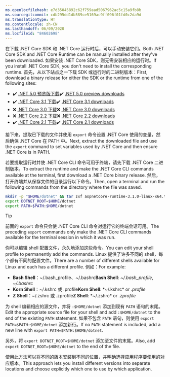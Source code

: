 ```yaml
---
ms.openlocfilehash: e7d35045892c62f759aad5067962ac5c15a9fb8b
ms.sourcegitcommit: cdb295dd1db589ce5169ac9ff096f01fd0c2da9d
ms.translationtype: HT
ms.contentlocale: zh-CN
ms.lasthandoff: 06/09/2020
ms.locfileid: "84602698"
---
```


<span data-ttu-id="e5680-101">在下载 .NET Core SDK 和 .NET Core 运行时后，可以手动安装它们。</span><span class="sxs-lookup"><span data-stu-id="e5680-101">Both .NET Core SDK and .NET Core Runtime can be manually installed after they've been downloaded.</span></span> <span data-ttu-id="e5680-102">如果安装 .NET Core SDK，则无需安装相应的运行时。</span><span class="sxs-lookup"><span data-stu-id="e5680-102">If you install .NET Core SDK, you don't need to install the corresponding runtime.</span></span> <span data-ttu-id="e5680-103">首先，从以下站点之一下载 SDK 或运行时的二进制版本：</span><span class="sxs-lookup"><span data-stu-id="e5680-103">First, download a binary release for either the SDK or the runtime from one of the following sites:</span></span>

- <span data-ttu-id="e5680-104">✔️ [.NET 5.0 预览版下载](https://dotnet.microsoft.com/download/dotnet/5.0)</span><span class="sxs-lookup"><span data-stu-id="e5680-104">✔️ [.NET 5.0 preview downloads](https://dotnet.microsoft.com/download/dotnet/5.0)</span></span>
- <span data-ttu-id="e5680-105">✔️ [.NET Core 3.1 下载](https://dotnet.microsoft.com/download/dotnet-core/3.1)</span><span class="sxs-lookup"><span data-stu-id="e5680-105">✔️ [.NET Core 3.1 downloads](https://dotnet.microsoft.com/download/dotnet-core/3.1)</span></span>
- <span data-ttu-id="e5680-106">❌ [.NET Core 3.0 下载](https://dotnet.microsoft.com/download/dotnet-core/3.0)</span><span class="sxs-lookup"><span data-stu-id="e5680-106">❌ [.NET Core 3.0 downloads](https://dotnet.microsoft.com/download/dotnet-core/3.0)</span></span>
- <span data-ttu-id="e5680-107">❌ [.NET Core 2.2 下载](https://dotnet.microsoft.com/download/dotnet-core/2.2)</span><span class="sxs-lookup"><span data-stu-id="e5680-107">❌ [.NET Core 2.2 downloads](https://dotnet.microsoft.com/download/dotnet-core/2.2)</span></span>
- <span data-ttu-id="e5680-108">✔️ [.NET Core 2.1 下载](https://dotnet.microsoft.com/download/dotnet-core/2.1)</span><span class="sxs-lookup"><span data-stu-id="e5680-108">✔️ [.NET Core 2.1 downloads](https://dotnet.microsoft.com/download/dotnet-core/2.1)</span></span>

<span data-ttu-id="e5680-109">接下来，提取已下载的文件并使用 `export` 命令设置 .NET Core 使用的变量，然后确保 .NET Core 在 PATH 中。</span><span class="sxs-lookup"><span data-stu-id="e5680-109">Next, extract the downloaded file and use the `export` command to set variables used by .NET Core and then ensure .NET Core is in PATH.</span></span>

<span data-ttu-id="e5680-110">若要提取运行时并使 .NET Core CLI 命令可用于终端，请先下载 .NET Core 二进制版本。</span><span class="sxs-lookup"><span data-stu-id="e5680-110">To extract the runtime and make the .NET Core CLI commands available at the terminal, first download a .NET Core binary release.</span></span> <span data-ttu-id="e5680-111">然后，打开终端并从保存文件的目录运行以下命令。</span><span class="sxs-lookup"><span data-stu-id="e5680-111">Then, open a terminal and run the following commands from the directory where the file was saved.</span></span>

```bash
mkdir -p "$HOME/dotnet" && tar zxf aspnetcore-runtime-3.1.0-linux-x64.tar.gz -C "$HOME/dotnet"
export DOTNET_ROOT=$HOME/dotnet
export PATH=$PATH:$HOME/dotnet
```

> [!TIP]
> <span data-ttu-id="e5680-112">前面的 `export` 命令只会使 .NET Core CLI 命令对运行它的终端会话可用。</span><span class="sxs-lookup"><span data-stu-id="e5680-112">The preceding `export` commands only make the .NET Core CLI commands available for the terminal session in which it was run.</span></span>
>
> <span data-ttu-id="e5680-113">你可以编辑 shell 配置文件，永久地添加这些命令。</span><span class="sxs-lookup"><span data-stu-id="e5680-113">You can edit your shell profile to permanently add the commands.</span></span> <span data-ttu-id="e5680-114">Linux 提供了许多不同的 shell，每个都有不同的配置文件。</span><span class="sxs-lookup"><span data-stu-id="e5680-114">There are a number of different shells available for Linux and each has a different profile.</span></span> <span data-ttu-id="e5680-115">例如：</span><span class="sxs-lookup"><span data-stu-id="e5680-115">For example:</span></span>
>
> - <span data-ttu-id="e5680-116">**Bash Shell**：~/.bash_profile、~/.bashrc</span><span class="sxs-lookup"><span data-stu-id="e5680-116">**Bash Shell**: *~/.bash_profile*, *~/.bashrc*</span></span>
> - <span data-ttu-id="e5680-117">**Korn Shell**：~/.kshrc 或 .profile</span><span class="sxs-lookup"><span data-stu-id="e5680-117">**Korn Shell**: *~/.kshrc* or *.profile*</span></span>
> - <span data-ttu-id="e5680-118">**Z Shell**：~/.zshrc 或 .zprofile</span><span class="sxs-lookup"><span data-stu-id="e5680-118">**Z Shell**: *~/.zshrc* or *.zprofile*</span></span>
>
> <span data-ttu-id="e5680-119">为 shell 编辑相应的源文件，并将 `:$HOME/dotnet` 添加到现有 `PATH` 语句的末尾。</span><span class="sxs-lookup"><span data-stu-id="e5680-119">Edit the appropriate source file for your shell and add `:$HOME/dotnet` to the end of the existing `PATH` statement.</span></span> <span data-ttu-id="e5680-120">如果不包含 `PATH` 语句，则使用 `export PATH=$PATH:$HOME/dotnet` 添加新行。</span><span class="sxs-lookup"><span data-stu-id="e5680-120">If no `PATH` statement is included, add a new line with `export PATH=$PATH:$HOME/dotnet`.</span></span>
>
> <span data-ttu-id="e5680-121">另外，将 `export DOTNET_ROOT=$HOME/dotnet` 添加至文件的末尾。</span><span class="sxs-lookup"><span data-stu-id="e5680-121">Also, add `export DOTNET_ROOT=$HOME/dotnet` to the end of the file.</span></span>

<span data-ttu-id="e5680-122">使用此方法可以将不同的版本安装到不同的位置，并明确选择应用程序要使用的对应版本。</span><span class="sxs-lookup"><span data-stu-id="e5680-122">This approach lets you install different versions into separate locations and choose explicitly which one to use by which application.</span></span>
